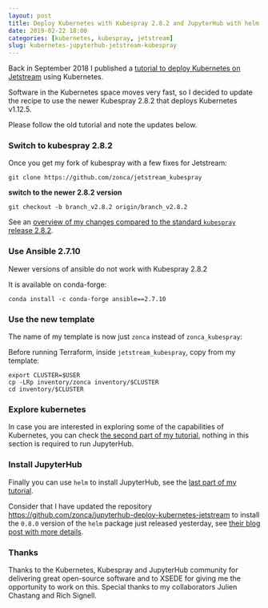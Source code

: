 ```yaml
---
layout: post
title: Deploy Kubernetes with Kubespray 2.8.2 and JupyterHub with helm recipe 0.8 on Jetstream
date: 2019-02-22 18:00
categories: [kubernetes, kubespray, jetstream]
slug: kubernetes-jupyterhub-jetstream-kubespray
---
```


Back in September 2018 I published a [tutorial to deploy Kubernetes on Jetstream](https://zonca.github.io/2018/09/kubernetes-jetstream-kubespray-jupyterhub.html) using Kubernetes.

Software in the Kubernetes space moves very fast, so I decided to update the recipe to use the newer Kubespray 2.8.2 that deploys Kubernetes v1.12.5.

Please follow the old tutorial and note the updates below.

### Switch to kubespray 2.8.2

Once you get my fork of kubespray with a few fixes for Jetstream:

    git clone https://github.com/zonca/jetstream_kubespray

**switch to the newer 2.8.2 version**

    git checkout -b branch_v2.8.2 origin/branch_v2.8.2

See an [overview of my changes compared to the standard `kubespray` release 2.8.2](https://github.com/zonca/jetstream_kubespray/pull/5).

### Use Ansible 2.7.10

Newer versions of ansible do not work with Kubespray 2.8.2

It is available on conda-forge:

    conda install -c conda-forge ansible==2.7.10

### Use the new template

The name of my template is now just `zonca` instead of `zonca_kubespray`:

Before running Terraform, inside `jetstream_kubespray`, copy from my template:

    export CLUSTER=$USER
    cp -LRp inventory/zonca inventory/$CLUSTER
    cd inventory/$CLUSTER

### Explore kubernetes

In case you are interested in exploring some of the capabilities of Kubernetes, you can check [the second part of my tutorial](https://zonca.github.io/2018/09/kubernetes-jetstream-kubespray-explore.html), nothing in this section is required to run JupyterHub.

### Install JupyterHub

Finally you can use `helm` to install JupyterHub, see the [last part of my tutorial](https://zonca.github.io/2018/09/kubernetes-jetstream-kubespray-jupyterhub.html).

Consider that I have updated the repository <https://github.com/zonca/jupyterhub-deploy-kubernetes-jetstream> to install the `0.8.0` version of the `helm` package just released yesterday, see [their blog post with more details](https://blog.jupyter.org/zero-to-jupyterhub-helm-chart-0-8-b99e0a79fd2a).

### Thanks

Thanks to the Kubernetes, Kubespray and JupyterHub community for delivering great open-source software and to XSEDE for giving me the opportunity to work on this. Special thanks to my collaborators Julien Chastang and Rich Signell.
